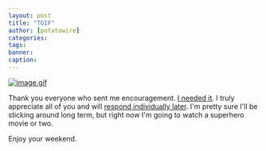 ```yaml
---
layout: post
title: "TGIF"
author: [potatowire]
categories: 
tags: 
banner: 
caption: 
---
```



[![image.gif](https://svbtleusercontent.com/j8qw6zdsluf9kw_small.gif)](https://svbtleusercontent.com/j8qw6zdsluf9kw.gif)

Thank you everyone who sent me encouragement. [I needed it](http://with.thegra.in/doubt). I truly appreciate all of you and will [respond individually later](http://with.thegra.in/thoughtful-replies). I'm pretty sure I'll be sticking around long term, but right now I'm going to watch a superhero movie or two.

Enjoy your weekend.

